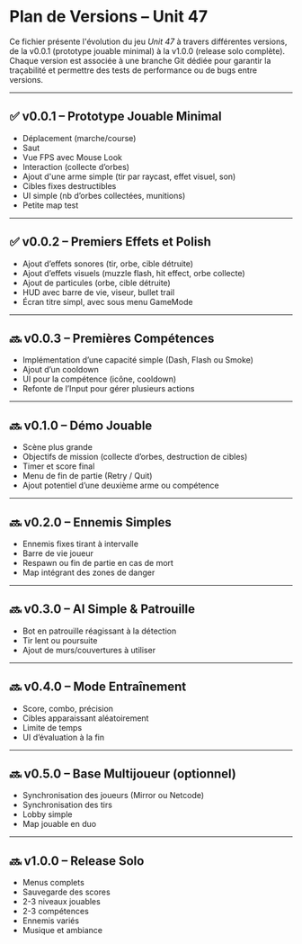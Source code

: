 # Plan de Versions – Unit 47

Ce fichier présente l'évolution du jeu *Unit 47* à travers différentes versions, de la v0.0.1 (prototype jouable minimal) à la v1.0.0 (release solo complète). Chaque version est associée à une branche Git dédiée pour garantir la traçabilité et permettre des tests de performance ou de bugs entre versions.

---

## ✅ v0.0.1 – Prototype Jouable Minimal
- Déplacement (marche/course)
- Saut
- Vue FPS avec Mouse Look
- Interaction (collecte d’orbes)
- Ajout d'une arme simple (tir par raycast, effet visuel, son)
- Cibles fixes destructibles
- UI simple (nb d’orbes collectées, munitions)
- Petite map test

---

## ✅ v0.0.2 – Premiers Effets et Polish
- Ajout d’effets sonores (tir, orbe, cible détruite)
- Ajout d’effets visuels (muzzle flash, hit effect, orbe collecte)
- Ajout de particules (orbe, cible détruite)
- HUD avec barre de vie, viseur, bullet trail
- Écran titre simpl, avec sous menu GameMode

---

## 🔜 v0.0.3 – Premières Compétences
- Implémentation d’une capacité simple (Dash, Flash ou Smoke)
- Ajout d’un cooldown
- UI pour la compétence (icône, cooldown)
- Refonte de l’Input pour gérer plusieurs actions

---

## 🔜 v0.1.0 – Démo Jouable
- Scène plus grande
- Objectifs de mission (collecte d’orbes, destruction de cibles)
- Timer et score final
- Menu de fin de partie (Retry / Quit)
- Ajout potentiel d’une deuxième arme ou compétence

---

## 🔜 v0.2.0 – Ennemis Simples
- Ennemis fixes tirant à intervalle
- Barre de vie joueur
- Respawn ou fin de partie en cas de mort
- Map intégrant des zones de danger

---

## 🔜 v0.3.0 – AI Simple & Patrouille
- Bot en patrouille réagissant à la détection
- Tir lent ou poursuite
- Ajout de murs/couvertures à utiliser

---

## 🔜 v0.4.0 – Mode Entraînement
- Score, combo, précision
- Cibles apparaissant aléatoirement
- Limite de temps
- UI d’évaluation à la fin

---

## 🔜 v0.5.0 – Base Multijoueur (optionnel)
- Synchronisation des joueurs (Mirror ou Netcode)
- Synchronisation des tirs
- Lobby simple
- Map jouable en duo

---

## 🔜 v1.0.0 – Release Solo
- Menus complets
- Sauvegarde des scores
- 2-3 niveaux jouables
- 2-3 compétences
- Ennemis variés
- Musique et ambiance
